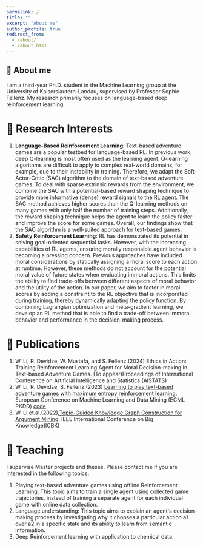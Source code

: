 ```yaml
---
permalink: /
title: ""
excerpt: "About me"
author_profile: true
redirect_from: 
  - /about/
  - /about.html
---
```

🐻 About me
------
I am a third-year Ph.D. student in the Machine Learning group at the University of Kaiserslautern-Landau, supervised by Professor Sophie Fellenz. My research primarily focuses on language-based deep reinforcement learning.

🐣 Research Interests
======
1. <strong>Language-Based Reinforcement Learning</strong>:
Text-based adventure games are a popular testbed for language-based RL. In previous work, deep Q-learning is most often used as the learning agent. Q-learning algorithms are difficult to apply to complex real-world domains, for example, due to their instability in training. Therefore, we adapt the Soft-Actor-Critic (SAC) algorithm
to the domain of text-based adventure games. To deal with sparse extrinsic rewards from the environment, we combine the SAC with a potential-based reward shaping technique to provide more informative (dense) reward signals to the RL agent. The SAC method achieves higher scores than the Q-learning methods on many games with only half the
number of training steps. Additionally, the reward shaping technique helps the agent to learn the policy faster and improve the score for some games. Overall, our findings show that the SAC algorithm is a well-suited approach for text-based games.
2. <strong>Safety Reinforcement Learning</strong>: 
RL has demonstrated its potential in solving goal-oriented sequential tasks. However, with the increasing capabilities of RL agents, ensuring morally responsible agent behavior is becoming a pressing concern. Previous approaches have included moral considerations by statically assigning a moral score to each action at runtime. However, these methods do not account for the potential moral value of future states when evaluating immoral actions. This limits the ability to find trade-offs between different aspects of moral behavior and the utility of the action. In our paper, we aim to factor in moral scores by adding a constraint to the RL objective that is incorporated during training, thereby dynamically adapting the policy function. By combining Lagrangian optimization and meta-gradient learning, we develop an RL method that is able to find a trade-off between immoral behavior and performance in the decision-making process. 


🐥 Publications
======
1. W. Li, R. Devidze, W. Mustafa, and S. Fellenz.(2024) Ethics in Action: Training Reinforcement Learning Agent for Moral Decision-making In Text-based Adventure Games. (To appear)Proceedings of International Conference on Artificial Intelligence and Statistics (AISTATS)
2. W. Li, R. Devidze, S. Fellenz.(2023) [Learning to play text-based adventure games with maximum entropy reinforcement learning](https://arxiv.org/abs/2302.10720). European Conference on Machine Learning and Data Mining (ECML PKDD)  [code](https://github.com/WeichenLi1223/Text-based-adventure-games-using-SAC)
3. W. Li.et.al.(2022),[Topic-Guided Knowledge Graph Construction for Argument Mining](https://ieeexplore.ieee.org/document/9667720). IEEE International Conference on Big Knowledge(ICBK)



📝 Teaching 
======
I supervise Master projects and theses. Please contact me if you are interested in the following topics:
1. Playing text-based adventure games using offline Reinforcement Learning: This topic aims to train a single agent using collected game trajectories, instead of training a separate agent for each individual game with online data collection.
2. Language understanding: This topic aims to explain an agent's decision-making process by investigating why it chooses a particular action a1 over a2 in a specific state and its ability to learn from semantic information.
3. Deep Reinforcement learning with application to chemical data. 
